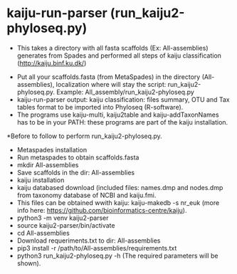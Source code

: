# kaiju-run-parser (run_kaiju2-phyloseq.py)

* This takes a directory with all fasta scaffolds (Ex: All-assemblies) generates from Spades and performed all steps of kaiju classification (http://kaiju.binf.ku.dk/)
- Put all your scaffolds.fasta (from MetaSpades) in the directory (All-assemblies), localization where will stay the script: run_kaiju2-phyloseq.py. 
   Example: All_assembly/run_kaiju2-phyloseq.py
- kaiju-run-parser output: kaiju classification: files summary, OTU and Tax tables format to be imported into Phyloseq (R-software). 
- The programs use kaiju-multi, kaiju2table and kaiju-addTaxonNames has to be in your PATH: these programs are part of the kaiju installation.

*Before to follow to perform run_kaiju2-phyloseq.py.

- Metaspades installation
- Run metaspades to obtain scaffolds.fasta
- mkdir All-assemblies
- Save scaffolds in the dir: All-assemblies
- kaiju installation
- kaiju databased download (included files: names.dmp and nodes.dmp from taxonomy database of NCBI and kaiju.fmi.
- This files can be obtained wwith kaiju: kaiju-makedb -s nr_euk (more info here: https://github.com/bioinformatics-centre/kaiju).
- python3 -m venv kaiju2-parser
- source kaiju2-parser/bin/activate
- cd All-assemblies
- Download requeriments.txt to dir: All-assemblies
- pip3 install -r /path/to/All-assemblies/requirements.txt
- python3 run_kaiju2-phyloseq.py -h (The required parameters will be shown).
       



